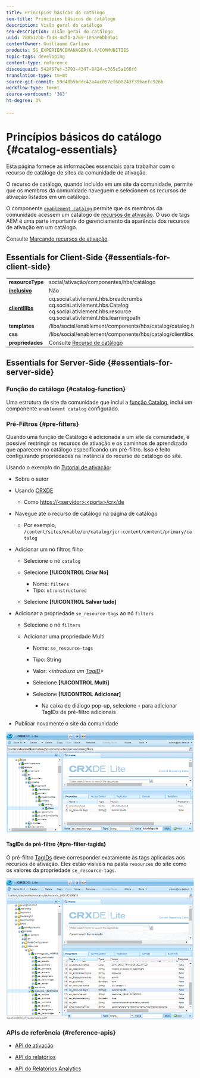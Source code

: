 ```yaml
---
title: Princípios básicos do catálogo
seo-title: Princípios básicos do catálogo
description: Visão geral do catálogo
seo-description: Visão geral do catálogo
uuid: 788512bb-fa38-48fb-a769-1eaae6bb95a1
contentOwner: Guillaume Carlino
products: SG_EXPERIENCEMANAGER/6.4/COMMUNITIES
topic-tags: developing
content-type: reference
discoiquuid: 542467ef-3793-4347-8424-c365c5a166f6
translation-type: tm+mt
source-git-commit: 59d40b5bddc42a4ac057ef600243f396aefc926b
workflow-type: tm+mt
source-wordcount: '363'
ht-degree: 3%

---
```



# Princípios básicos do catálogo {#catalog-essentials}

Esta página fornece as informações essenciais para trabalhar com o recurso de catálogo de sites da comunidade de ativação.

O recurso de catálogo, quando incluído em um site da comunidade, permite que os membros da comunidade naveguem e selecionem os recursos de ativação listados em um catálogo.

O componente [ `enablement catalog`](catalog.md) permite que os membros da comunidade acessem um catálogo de [recursos de ativação](resources.md). O uso de tags AEM é uma parte importante do gerenciamento da aparência dos recursos de ativação em um catálogo.

Consulte [Marcando recursos de ativação](tag-resources.md).

## Essentials for Client-Side {#essentials-for-client-side}

<table> 
 <tbody> 
  <tr> 
   <td> <strong>resourceType</strong></td> 
   <td>social/ativação/componentes/hbs/catálogo</td> 
  </tr> 
  <tr> 
   <td> <a href="scf.md#add-or-include-a-communities-component"><strong>inclusivo</strong></a></td> 
   <td>Não</td> 
  </tr> 
  <tr> 
   <td> <a href="clientlibs.md"><strong>clientllibs</strong></a></td> 
   <td>cq.social.ativlement.hbs.breadcrumbs<br /> cq.social.ativlement.hbs.Catalog<br /> cq.social.ativlement.hbs.resource<br /> cq.social.ativlement.hbs.learningpath</td> 
  </tr> 
  <tr> 
   <td> <strong>templates</strong></td> 
   <td> /libs/social/enablement/components/hbs/catalog/catalog.hbs<br /> </td> 
  </tr> 
  <tr> 
   <td> <strong>css</strong></td> 
   <td> /libs/social/enablement/components/hbs/catalog/clientlibs/catalog.css</td> 
  </tr> 
  <tr> 
   <td><strong> propriedades</strong></td> 
   <td>Consulte <a href="catalog.md">Recurso de catálogo</a></td> 
  </tr> 
 </tbody> 
</table>

## Essentials for Server-Side {#essentials-for-server-side}

### Função do catálogo {#catalog-function}

Uma estrutura de site da comunidade que inclui a [função Catalog](functions.md#catalog-function), inclui um componente `enablement catalog` configurado.

### Pré-Filtros {#pre-filters}

Quando uma função de Catálogo é adicionada a um site da comunidade, é possível restringir os recursos de ativação e os caminhos de aprendizado que aparecem no catálogo especificando um pré-filtro. Isso é feito configurando propriedades na instância do recurso de catálogo do site.

Usando o exemplo do [Tutorial de ativação](getting-started-enablement.md):

* Sobre o autor
* Usando [CRXDE](../../help/sites-developing/developing-with-crxde-lite.md)

   * Como [https://&lt;servidor>:&lt;porta>/crx/de](http://localhost:4502/crx/de)

* Navegue até o recurso de catálogo na página de catálogo

   * Por exemplo, `/content/sites/enable/en/catalog/jcr:content/content/primary/catalog`

* Adicionar um nó filtros filho

   * Selecione o nó `catalog`
   * Selecione **[!UICONTROL Criar Nó]**

      * Nome: `filters`
      * Tipo: `nt:unstructured`
   * Selecione **[!UICONTROL Salvar tudo]**


* Adicionar a propriedade `se_resource-tags` ao nó `filters`

   * Selecione o nó `filters`
   * Adicionar uma propriedade Multi

      * Nome: `se_resource-tags`
      * Tipo: String
      * Valor: *&lt;introduza um [TagID](#pre-filter-tagids)>*
      * Selecione **[!UICONTROL Multi]**
      * Selecione **[!UICONTROL Adicionar]**

         * Na caixa de diálogo pop-up, selecione `+` para adicionar TagIDs de pré-filtro adicionais

* Publicar novamente o site da comunidade

![chlimage_1-189](assets/chlimage_1-189.png)

#### TagIDs de pré-filtro {#pre-filter-tagids}

O pré-filtro [TagIDs](../../help/sites-developing/framework.md#tagid) deve corresponder exatamente às tags aplicadas aos recursos de ativação. Eles estão visíveis na pasta `resources` do site como os valores da propriedade `se_resource-tags`.

![chlimage_1-190](assets/chlimage_1-190.png)

### APIs de referência {#reference-apis}

* [API de ativação](https://helpx.adobe.com/experience-manager/6-4/sites/developing/using/reference-materials/javadoc/com/adobe/cq/social/enablement/client/api/package-summary.html)

* [API do relatórios](https://helpx.adobe.com/experience-manager/6-4/sites/developing/using/reference-materials/javadoc/com/adobe/cq/social/enablement/client/reporting/api/package-summary.html)

* [API do Relatórios Analytics](https://helpx.adobe.com/experience-manager/6-4/sites/developing/using/reference-materials/javadoc/com/adobe/cq/social/enablement/client/reporting/analytics/api/package-summary.html)

